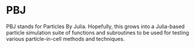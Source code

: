 # PBJ
PBJ stands for Particles By Julia. Hopefully, this grows into a Julia-based particle simulation suite of functions and subroutines to be used for testing various particle-in-cell methods and techniques.

